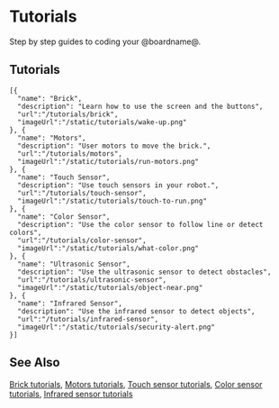 # Tutorials

Step by step guides to coding your @boardname@.

## Tutorials

```codecard
[{
  "name": "Brick",
  "description": "Learn how to use the screen and the buttons",
  "url":"/tutorials/brick",
  "imageUrl":"/static/tutorials/wake-up.png"
}, {
  "name": "Motors",
  "description": "User motors to move the brick.",
  "url":"/tutorials/motors",
  "imageUrl":"/static/tutorials/run-motors.png"
}, {
  "name": "Touch Sensor",
  "description": "Use touch sensors in your robot.",
  "url":"/tutorials/touch-sensor",
  "imageUrl":"/static/tutorials/touch-to-run.png"
}, {
  "name": "Color Sensor",
  "description": "Use the color sensor to follow line or detect colors",
  "url":"/tutorials/color-sensor",
  "imageUrl":"/static/tutorials/what-color.png"
}, {
  "name": "Ultrasonic Sensor",
  "description": "Use the ultrasonic sensor to detect obstacles",
  "url":"/tutorials/ultrasonic-sensor",
  "imageUrl":"/static/tutorials/object-near.png"
}, {
  "name": "Infrared Sensor",
  "description": "Use the infrared sensor to detect objects",
  "url":"/tutorials/infrared-sensor",
  "imageUrl":"/static/tutorials/security-alert.png"
}]
```

## See Also

[Brick tutorials](/tutorials/brick),
[Motors tutorials](/tutorials/motors),
[Touch sensor tutorials](/tutorials/touch-sensor),
[Color sensor tutorials](/tutorials/color-sensor),
[Infrared sensor tutorials](/tutorials/infrared-sensor)
